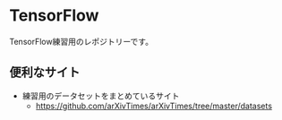 # TensorFlow
TensorFlow練習用のレポジトリーです。

## 便利なサイト
- 練習用のデータセットをまとめているサイト
  - https://github.com/arXivTimes/arXivTimes/tree/master/datasets